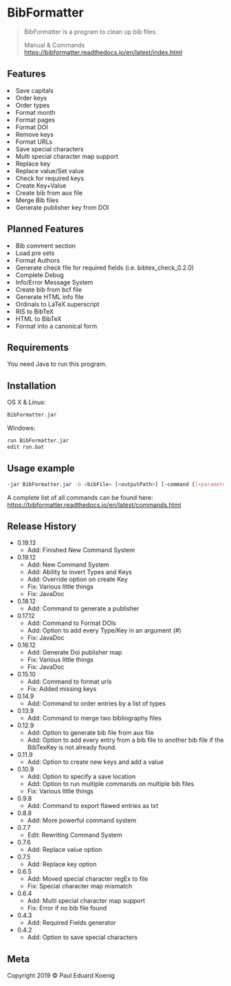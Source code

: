 # BibFormatter
> BibFormatter is a program to clean up bib files.
>
>Manual & Commands 
>https://bibformatter.readthedocs.io/en/latest/index.html

## Features

<li>Save capitals</li>
<li>Order keys</li>
<li>Order types</li>
<li>Format month</li>
<li>Format pages</li>
<li>Format DOI</li>
<li>Remove keys</li>
<li>Format URLs</li>
<li>Save special characters</li>
<li>Multi special character map support</li>
<li>Replace key</li>
<li>Replace value/Set value</li>
<li>Check for required keys</li>
<li>Create Key+Value</li>
<li>Create bib from aux file</li>
<li>Merge Bib files</li>
<li>Generate publisher key from DOI</li>

## Planned Features

<li>Bib comment section</li>
<li>Load pre sets</li>
<li>Format Authors</li>
<li>Generate check file for required fields (i.e. bibtex_check_0.2.0)</li>
<li>Complete Debug</li>
<li>Info/Error Message System</li>
<li>Create bib from bcf file</li>
<li>Generate HTML info file</li>
<li>Ordinals to LaTeX superscript</li>
<li>RIS to BibTeX</li>
<li>HTML to BibTeX</li>
<li>Format into a canonical form</li>

## Requirements

You need Java to run this program.

## Installation

OS X & Linux:

```sh
BibFormatter.jar
```

Windows:

```sh
run BibFormatter.jar
edit run.bat
```

## Usage example

```sh
-jar BibFormatter.jar -b <bibFile> [<outputPath>] [-command [[+parameter] <arguments>] ...
```

A complete list of all commands can be found here: https://bibformatter.readthedocs.io/en/latest/commands.html

## Release History

* 0.19.13
    * Add: Finished New Command System
* 0.19.12
    * Add: New Command System
    * Add: Ability to invert Types and Keys
    * Add: Override option on create Key
    * Fix: Various little things
    * Fix: JavaDoc
* 0.18.12
    * Add: Command to generate a publisher
* 0.17.12
    * Add: Command to Format DOIs
    * Add: Option to add every Type/Key in an argument (#)
    * Fix: JavaDoc
* 0.16.12
    * Add: Generate Doi publisher map
    * Fix: Various little things
    * Fix: JavaDoc
* 0.15.10
    * Add: Command to format urls
    * Fix: Added missing keys
* 0.14.9
    * Add: Command to order entries by a list of types
* 0.13.9
    * Add: Command to merge two bibliography files
* 0.12.9
    * Add: Option to generate bib file from aux file
    * Add: Option to add every entry from a bib file to another bib file if the BibTexKey is not already found.
* 0.11.9
    * Add: Option to create new keys and add a value
* 0.10.9
    * Add: Option to specify a save location
    * Add: Option to run multiple commands on multiple bib files
    * Fix: Various little things
* 0.9.8
    * Add: Command to export flawed entries as txt
* 0.8.8
    * Add: More powerful command system
* 0.7.7
    * Edit: Rewriting Command System
* 0.7.6
    * Add: Replace value option
* 0.7.5
    * Add: Replace key option
* 0.6.5
    * Add: Moved special character regEx to file
    * Fix: Special character map mismatch
* 0.6.4
    * Add: Multi special character map support
    * Fix: Error if no bib file found
* 0.4.3
    * Add: Required Fields generator
* 0.4.2
    * Add: Option to save special characters

## Meta

Copyright 2019 © Paul Eduard Koenig
